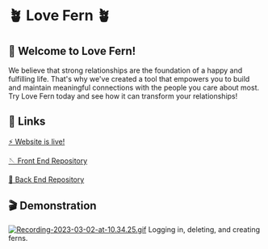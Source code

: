 # 🪴 Love Fern 🪴

## 👋 Welcome to Love Fern!

We believe that strong relationships are the foundation of a happy and fulfilling life. That's why we've created a tool that empowers you to build and maintain meaningful connections with the people you care about most. Try Love Fern today and see how it can transform your relationships!

## 🔗 Links

[⚡️ Website is live!](https://www.lovefern.app)

[🪡 Front End Repository](https://github.com/love-fern/love_fern_fe)

[🧵 Back End Repository](https://github.com/love-fern/love_fern_be)


## 🎬 Demonstration

[![Recording-2023-03-02-at-10.34.25.gif](https://s9.gifyu.com/images/Recording-2023-03-02-at-10.34.25.gif)](https://gifyu.com/image/S7ubW)
Logging in, deleting, and creating ferns.
